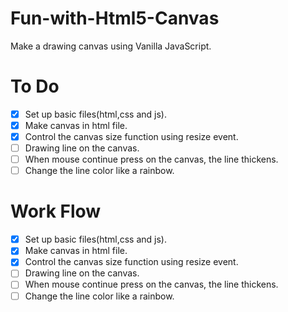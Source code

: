 # Fun-with-Html5-Canvas

Make a drawing canvas using Vanilla JavaScript.

# To Do

- [x] Set up basic files(html,css and js).
- [x] Make canvas in html file.
- [x] Control the canvas size function using resize event.
- [ ] Drawing line on the canvas.
- [ ] When mouse continue press on the canvas, the line thickens.
- [ ] Change the line color like a rainbow.

# Work Flow

- [x] Set up basic files(html,css and js).
- [x] Make canvas in html file.
- [x] Control the canvas size function using resize event.
- [ ] Drawing line on the canvas.
- [ ] When mouse continue press on the canvas, the line thickens.
- [ ] Change the line color like a rainbow.
